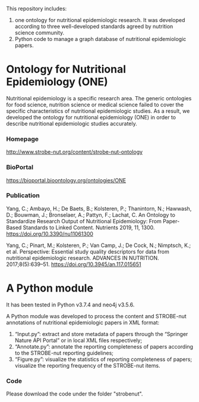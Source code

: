 This repository includes:
1) one ontology for nutritional epidemiologic research. It was developed according to three well-developed standards agreed by nutrition science community.
2) Python code to manage a graph database of nutritional epidemiologic papers.

# Ontology for Nutritional Epidemiology (ONE)
Nutritional epidemiology is a specific research area. The generic ontologies for food science, nutrition science or medical science failed to cover the specific characteristics of nutritional epidemiologic studies. As a result, we developed the ontology for nutritional epidemiology (ONE) in order to describe nutritional epidemiologic studies accurately.

### Homepage
http://www.strobe-nut.org/content/strobe-nut-ontology
### BioPortal
https://bioportal.bioontology.org/ontologies/ONE
### Publication
Yang, C.; Ambayo, H.; De Baets, B.; Kolsteren, P.; Thanintorn, N.; Hawwash, D.; Bouwman, J.; Bronselaer, A.; Pattyn, F.; Lachat, C. An Ontology to Standardize Research Output of Nutritional Epidemiology: From Paper-Based Standards to Linked Content. Nutrients 2019, 11, 1300. https://doi.org/10.3390/nu11061300

Yang, C.; Pinart, M.; Kolsteren, P.; Van Camp, J.; De Cock, N.; Nimptsch, K.; et al. Perspective: Essential study quality descriptors for data from nutritional epidemiologic research. ADVANCES IN NUTRITION. 2017;8(5):639–51. https://doi.org/10.3945/an.117.015651

# A Python module
It has been tested in Python v3.7.4 and neo4j v3.5.6.

A Python module was developed to process the content and STROBE-nut annotations of nutritional epidemiologic papers in XML format:
1) “Input.py”: extract and store metadata of papers through the “Springer Nature API Portal” or in local XML files respectively; 
2) “Annotate.py”: annotate the reporting completeness of papers according to the STROBE-nut reporting guidelines;
3) “Figure.py”: visualize the statistics of reporting completeness of papers; visualize the reporting frequency of the STROBE-nut items.

### Code
Please download the code under the folder "strobenut".


